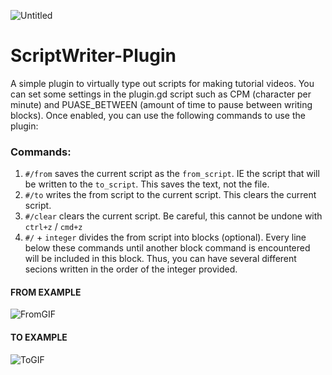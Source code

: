 ![Untitled](https://user-images.githubusercontent.com/63984796/183294294-e048e64a-24ef-4fed-b69f-fe3963813dd1.png)
# ScriptWriter-Plugin
A simple plugin to virtually type out scripts for making tutorial videos.  You can set some settings in the plugin.gd script such as CPM (character per minute) and PUASE_BETWEEN (amount of time to pause between writing blocks).  Once enabled, you can use the following commands to use the plugin:

### Commands:

1. `#/from` saves the current script as the `from_script`. IE the script that will be written to the `to_script`. This saves the text, not the file.
2. `#/to` writes the from script to the current script.  This clears the current script.
3. `#/clear` clears the current script.  Be careful, this cannot be undone with `ctrl+z` / `cmd+z`
4. `#/` + `integer` divides the from script into blocks (optional). Every line below these commands until another block command is encountered will be included in this block. Thus, you can have several different secions written in the order of the integer provided.

#### FROM EXAMPLE
![FromGIF](https://user-images.githubusercontent.com/63984796/183295415-3c0ec526-9e9f-45af-bc18-3cc06caeb971.gif) 
#### TO EXAMPLE
![ToGIF](https://user-images.githubusercontent.com/63984796/183295648-db4a5b86-1e66-4cca-923f-5b39b560fd95.gif)

